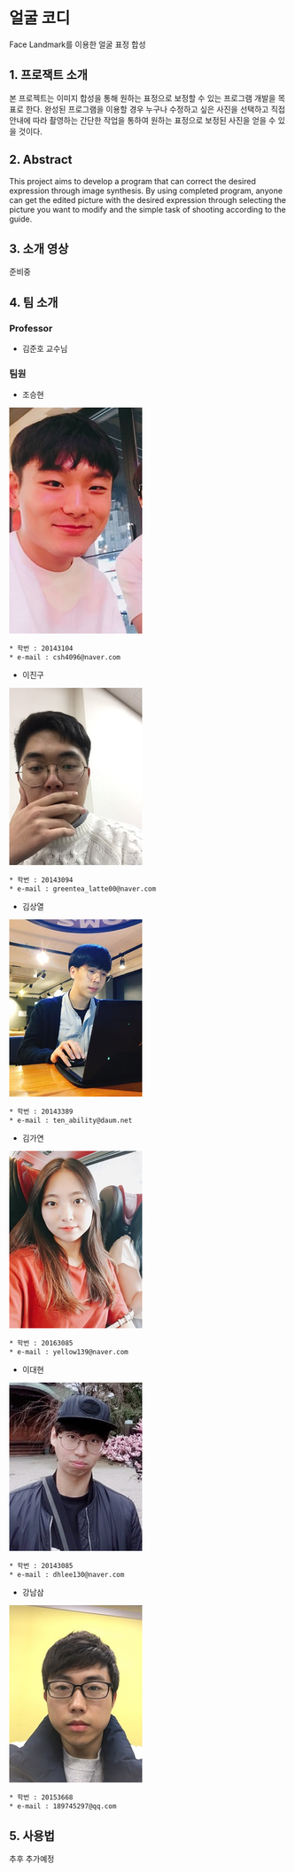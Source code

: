 ﻿# 얼굴 코디
Face Landmark를 이용한 얼굴 표정 합성


## 1. 프로잭트 소개

본 프로젝트는 이미지 합성을 통해 원하는 표정으로 보정할 수 있는 프로그램 개발을 목표로 한다.
완성된 프로그램을 이용할 경우 누구나 수정하고 싶은 사진을 선택하고 직접 안내에 따라 촬영하는 간단한 작업을 통하여 원하는 표정으로 보정된 사진을 얻을 수 있을 것이다.


## 2. Abstract

This project aims to develop a program that can correct the desired expression through image synthesis.
By using completed program, anyone can get the edited picture with the desired expression through selecting the picture you want to modify and the simple task of shooting according to the guide.

## 3. 소개 영상

준비중

## 4. 팀 소개

### Professor

- 김준호 교수님

### 팀원

- 조승현

![CSH](./doc/img/csh.jpg)

````
* 학번 : 20143104
* e-mail : csh4096@naver.com
````
- 이진구

![LJG](./doc/img/ljg.jpg)

````
* 학번 : 20143094
* e-mail : greentea_latte00@naver.com
````

- 김상열

![KSY](./doc/img/ksy.jpg)

````
* 학번 : 20143389
* e-mail : ten_ability@daum.net
````

- 김가연

![KGY](./doc/img/kgy.jpg)

````
* 학번 : 20163085
* e-mail : yellow139@naver.com
````

- 이대현

![LDH](./doc/img/ldh.jpg)

````
* 학번 : 20143085
* e-mail : dhlee130@naver.com
````

- 강남삼

![GNS](./doc/img/gns.jpg)

````
* 학번 : 20153668
* e-mail : 189745297@qq.com
````

## 5. 사용법

추후 추가예정



